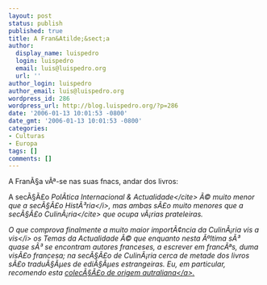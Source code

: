 ```yaml
---
layout: post
status: publish
published: true
title: A Fran&Atilde;&sect;a
author:
  display_name: luispedro
  login: luispedro
  email: luis@luispedro.org
  url: ''
author_login: luispedro
author_email: luis@luispedro.org
wordpress_id: 286
wordpress_url: http://blog.luispedro.org/?p=286
date: '2006-01-13 10:01:53 -0800'
date_gmt: '2006-01-13 10:01:53 -0800'
categories:
- Culturas
- Europa
tags: []
comments: []
---
```

<p>A Fran&Atilde;&sect;a v&Atilde;&ordf;-se nas suas fnacs, andar dos livros:</p>
<p>A sec&Atilde;&sect;&Atilde;&pound;o <cite>Pol&Atilde;&shy;tica Internacional &amp; Actualidade<&#47;cite> &Atilde;&copy; muito menor que a sec&Atilde;&sect;&Atilde;&pound;o <i>Hist&Atilde;&sup3;ria<&#47;i>, mas ambas s&Atilde;&pound;o muito menores que a sec&Atilde;&sect;&Atilde;&pound;o <cite>Culin&Atilde;&iexcl;ria<&#47;cite> que ocupa v&Atilde;&iexcl;rias prateleiras.</p>
<p>O que comprova finalmente a muito maior import&Atilde;&cent;ncia da Culin&Atilde;&iexcl;ria <i>vis a vis<&#47;i> os Temas da Actualidade &Atilde;&copy; que enquanto nesta &Atilde;&ordm;ltima s&Atilde;&sup3; quase s&Atilde;&sup3; se encontram autores franceses, a escrever em franc&Atilde;&ordf;s, duma vis&Atilde;&pound;o francesa; na sec&Atilde;&sect;&Atilde;&pound;o de Culin&Atilde;&iexcl;ria cerca de metade dos livros s&Atilde;&pound;o tradu&Atilde;&sect;&Atilde;&micro;es de edi&Atilde;&sect;&Atilde;&micro;es estrangeiras. Eu, em particular, recomendo esta <a href="http:&#47;&#47;www.marabout.com&#47;index.html">colec&Atilde;&sect;&Atilde;&pound;o de origem autraliana<&#47;a>.</p>
